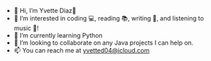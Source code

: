 - 👋 Hi, I’m Yvette Diaz🎸
- 👀 I’m interested in coding 💻, reading 📚, writing 📝, and listening to music 🎸!
- 🌱 I’m currently learning Python
- 💞️ I’m looking to collaborate on any Java projects I can help on. 
- 📫 You can reach me at yvetted04@icloud.com

<!--
--->
